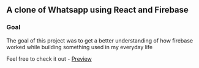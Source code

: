## A clone of Whatsapp using React and Firebase

### Goal
The goal of this project was to get a better understanding of how firebase worked while building something used in my everyday life


Feel free to check it out - [Preview](https://whats-app-clone-72121.web.app/)
